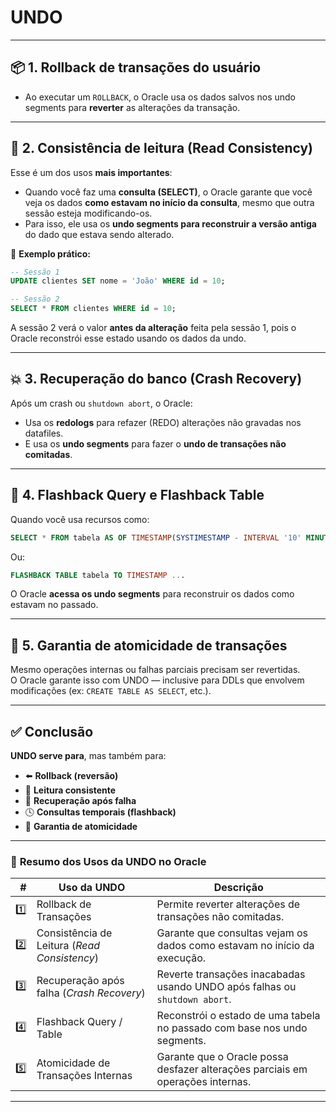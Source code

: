 # UNDO
---

## 📦 1. **Rollback de transações do usuário**
- Ao executar um `ROLLBACK`, o Oracle usa os dados salvos nos undo segments para **reverter** as alterações da transação.

---

## 🔎 2. **Consistência de leitura (Read Consistency)**
Esse é um dos usos **mais importantes**:

- Quando você faz uma **consulta (SELECT)**, o Oracle garante que você veja os dados **como estavam no início da consulta**, mesmo que outra sessão esteja modificando-os.
- Para isso, ele usa os **undo segments para reconstruir a versão antiga** do dado que estava sendo alterado.
  
📌 **Exemplo prático:**
```sql
-- Sessão 1
UPDATE clientes SET nome = 'João' WHERE id = 10;

-- Sessão 2
SELECT * FROM clientes WHERE id = 10;
```
A sessão 2 verá o valor **antes da alteração** feita pela sessão 1, pois o Oracle reconstrói esse estado usando os dados da undo.

---

## 💥 3. **Recuperação do banco (Crash Recovery)**
Após um crash ou `shutdown abort`, o Oracle:
- Usa os **redologs** para refazer (REDO) alterações não gravadas nos datafiles.
- E usa os **undo segments** para fazer o **undo de transações não comitadas**.

---

## 🔧 4. **Flashback Query e Flashback Table**
Quando você usa recursos como:
```sql
SELECT * FROM tabela AS OF TIMESTAMP(SYSTIMESTAMP - INTERVAL '10' MINUTE);
```
Ou:
```sql
FLASHBACK TABLE tabela TO TIMESTAMP ...
```
O Oracle **acessa os undo segments** para reconstruir os dados como estavam no passado.

---

## 🧹 5. **Garantia de atomicidade de transações**
Mesmo operações internas ou falhas parciais precisam ser revertidas.  
O Oracle garante isso com UNDO — inclusive para DDLs que envolvem modificações (ex: `CREATE TABLE AS SELECT`, etc.).

---

## ✅ Conclusão
**UNDO serve para**, mas também para:
- ⬅️ **Rollback (reversão)**
- 📖 **Leitura consistente**
- 🔁 **Recuperação após falha**
- 🕓 **Consultas temporais (flashback)**
- 🔄 **Garantia de atomicidade**



---

### 🧾 **Resumo dos Usos da UNDO no Oracle**

| **#** | **Uso da UNDO**                         | **Descrição**                                                                 |
|------:|------------------------------------------|-------------------------------------------------------------------------------|
| 1️⃣   | Rollback de Transações                  | Permite reverter alterações de transações não comitadas.                     |
| 2️⃣   | Consistência de Leitura (*Read Consistency*) | Garante que consultas vejam os dados como estavam no início da execução.     |
| 3️⃣   | Recuperação após falha (*Crash Recovery*) | Reverte transações inacabadas usando UNDO após falhas ou `shutdown abort`.   |
| 4️⃣   | Flashback Query / Table                 | Reconstrói o estado de uma tabela no passado com base nos undo segments.     |
| 5️⃣   | Atomicidade de Transações Internas      | Garante que o Oracle possa desfazer alterações parciais em operações internas. |

---
